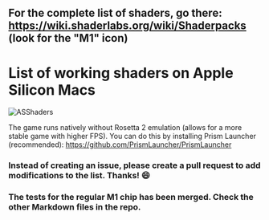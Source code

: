 ## For the complete list of shaders, go there: https://wiki.shaderlabs.org/wiki/Shaderpacks (look for the "M1" icon)

# List of working shaders on Apple Silicon Macs
![ASShaders](https://i.goopics.net/8ptln7.png)

The game runs natively without Rosetta 2 emulation (allows for a more stable game with higher FPS). You can do this by installing 
Prism Launcher (recommended): https://github.com/PrismLauncher/PrismLauncher

### Instead of creating an issue, please create a pull request to add modifications to the list. Thanks! 😄

### The tests for the regular M1 chip has been merged. Check the other Markdown files in the repo.
